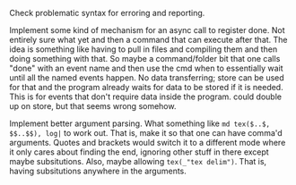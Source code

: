 
Check problematic syntax for erroring and reporting. 

Implement some kind of mechanism for an async call to register done. Not
entirely sure what yet and then a command that can execute after that. The
idea is something like having to pull in files and compiling them and then
doing something with that. So maybe a command/folder bit that one calls "done"
with an event name and then use the cmd when to essentially wait until all the
named events happen. No data transferring; store can be used for that and the
program already waits for data to be stored if it is needed. This is for
events that don't require data inside the program. could double up on store,
but that seems wrong somehow. 

Implement better argument parsing. What something like `md tex($..$, $$..$$),
log|` to work out. That is, make it so that one can have comma'd arguments.
Quotes and brackets would switch it to a different mode where it only cares
about finding the end, ignoring other stuff in there except maybe
subsitutions.  Also, maybe allowing `tex(_"tex delim")`. That is, having
subsitutions anywhere in the arguments. 


